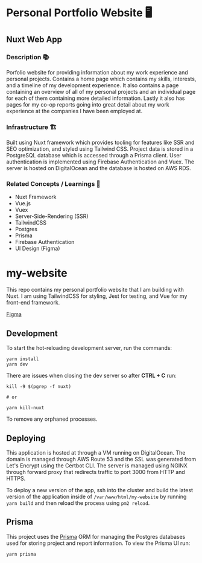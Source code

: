 # Personal Portfolio Website 🖥️

## Nuxt Web App

### Description 📚

Porfolio website for providing information about my work experience and personal projects. Contains a home page which contains my skills, interests, and a timeline of my development experience. It also contains a page containing an overview of all of my personal projects and an individual page for each of them containing more detailed information. Lastly it also has pages for my co-op reports going into great detail about my work experience at the companies I have been employed at.

### Infrastructure 🏗️

Built using Nuxt framework which provides tooling for features like SSR and SEO optimization, and styled using Tailwind CSS. Project data is stored in a PostgreSQL database which is accessed through a Prisma client. User authentication is implemented using Firebase Authentication and Vuex. The server is hosted on DigitalOcean and the database is hosted on AWS RDS.

### Related Concepts / Learnings 💭

* Nuxt Framework
* Vue.js
* Vuex
* Server-Side-Rendering (SSR)
* TailwindCSS
* Postgres
* Prisma
* Firebase Authentication
* UI Design (Figma)


# my-website

This repo contains my personal portfolio website that I am building with Nuxt. I am using TailwindCSS for styling, Jest for testing, and Vue for my front-end framework.

[Figma](https://www.figma.com/file/GjWIwe3zgpJCNL2FlVcMd7/Website?node-id=0%3A1)

## Development

To start the hot-reloading development server, run the commands:

```
yarn install
yarn dev
```

There are issues when closing the dev server so after **CTRL + C** run:

```
kill -9 $(pgrep -f nuxt)

# or

yarn kill-nuxt
```

To remove any orphaned processes.

## Deploying

This application is hosted at [](mmcardle.ca) through a VM running on DigitalOcean. The domain is managed through AWS Route 53 and the SSL was generated from Let's Encrypt using the Certbot CLI. The server is managed using NGINX through forward proxy that redirects traffic to port 3000 from HTTP and HTTPS.

To deploy a new version of the app, ssh into the cluster and build the latest version of the application inside of `/var/www/html/my-website` by running `yarn build` and then reload the process using `pm2 reload`.

## Prisma

This project uses the [Prisma](https://www.prisma.io/) ORM for managing the Postgres databases used for storing project and report information. To view the Prisma UI run:

```
yarn prisma
```


